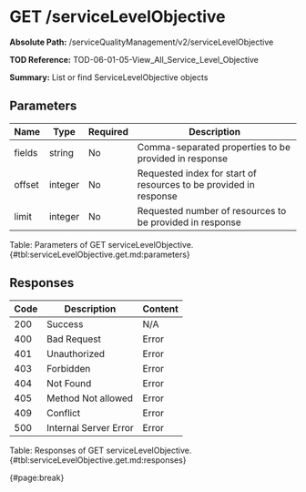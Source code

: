 <!--
    ATTENTION: This file was generated via gradle!
               Do NOT manually edit this file! Any such changes will be overwritten!
-->

# GET /serviceLevelObjective

**Absolute Path:** /serviceQualityManagement/v2/serviceLevelObjective

**TOD Reference:** TOD-06-01-05-View_All_Service_Level_Objective

**Summary:** List or find ServiceLevelObjective objects

## Parameters

| Name | Type | Required | Description |
| ------ | ------ | --- | ------------ |
| fields | string | No | Comma-separated properties to be provided in response |
| offset | integer | No | Requested index for start of resources to be provided in response |
| limit | integer | No | Requested number of resources to be provided in response |

Table: Parameters of GET serviceLevelObjective. {#tbl:serviceLevelObjective.get.md:parameters}

## Responses

| Code | Description | Content |
|------|-------------|---------|
| 200 | Success | N/A |
| 400 | Bad Request | Error |
| 401 | Unauthorized | Error |
| 403 | Forbidden | Error |
| 404 | Not Found | Error |
| 405 | Method Not allowed | Error |
| 409 | Conflict | Error |
| 500 | Internal Server Error | Error |

Table: Responses of GET serviceLevelObjective. {#tbl:serviceLevelObjective.get.md:responses}

{#page:break}
